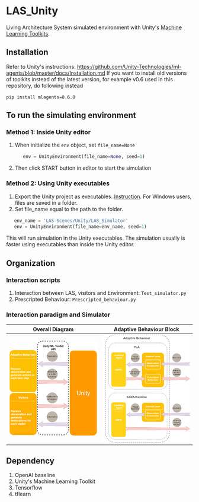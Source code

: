 # LAS_Unity
Living Architecture System simulated environment with Unity's [Machine Learning Toolkits](https://github.com/Unity-Technologies/ml-agents).
## Installation
Refer to Unity's instructions: https://github.com/Unity-Technologies/ml-agents/blob/master/docs/Installation.md
If you want to install old versions of toolkits instead of the latest version, for example v0.6 used in this repository, do following instead
```
pip install mlagents=0.6.0
```
## To run the simulating environment
### Method 1: Inside Unity editor
1. When initialize the `env` object, set `file_name=None`
   ```python
      env = UnityEnvironment(file_name=None, seed=1)
   ```
2. Then click START button in editor to start the simulation

### Method 2: Using Unity executables 
   1. Export the Unity project as executables. [Instruction](https://github.com/Unity-Technologies/ml-agents/blob/master/docs/Learning-Environment-Executable.md). For Windows users, files are saved in a folder.
   2. Set file_name equal to the path to the folder.
   ```python
      env_name = 'LAS-Scenes/Unity/LAS_Simulator'
      env = UnityEnvironment(file_name=env_name, seed=1)
   ```
This will run simulation in the Unity executables. The simulation usually is faster using executables than inside the Unity editor.

## Organization
### Interaction scripts
   1. Interaction between LAS, visitors and Environment: `Test_simulator.py`
   2. Prescripted Behaviour: `Prescripted_behaviour.py`

### Interaction paradigm and Simulator

|Overall Diagram           | Adaptive Behaviour Block |
:-------------------------:|:-------------------------:
|![](https://github.com/daiweiLin/unity_simulator/blob/master/InitialDesignIdeas/DesignFigures/Interaction%20Diagram.png)  |  ![](https://github.com/daiweiLin/unity_simulator/blob/master/InitialDesignIdeas/DesignFigures/Adaptive%20Behaviour.png)|


## Dependency
   1. OpenAI baseline
   2. Unity's Machine Learning Toolkit
   3. Tensorflow
   4. tflearn
